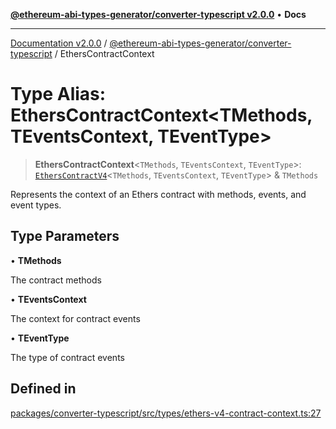 [**@ethereum-abi-types-generator/converter-typescript v2.0.0**](../README.md) • **Docs**

***

[Documentation v2.0.0](../../../packages.md) / [@ethereum-abi-types-generator/converter-typescript](../README.md) / EthersContractContext

# Type Alias: EthersContractContext\<TMethods, TEventsContext, TEventType\>

> **EthersContractContext**\<`TMethods`, `TEventsContext`, `TEventType`\>: [`EthersContractV4`](../interfaces/EthersContractV4.md)\<`TMethods`, `TEventsContext`, `TEventType`\> & `TMethods`

Represents the context of an Ethers contract with methods, events, and event types.

## Type Parameters

• **TMethods**

The contract methods

• **TEventsContext**

The context for contract events

• **TEventType**

The type of contract events

## Defined in

[packages/converter-typescript/src/types/ethers-v4-contract-context.ts:27](https://github.com/niZmosis/ethereum-abi-types-generator/blob/51c0ac8a6ea35330201860f8469daa0efc6ae8f2/packages/converter-typescript/src/types/ethers-v4-contract-context.ts#L27)
